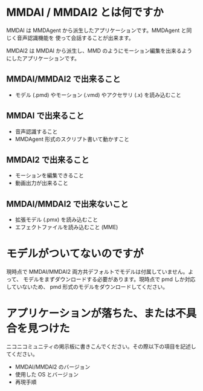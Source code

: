 # MMDAI / MMDAI2 とは何ですか

MMDAI は MMDAgent から派生したアプリケーションです。MMDAgent と同じく音声認識機能を
使って会話することが出来ます。

MMDAI2 は MMDAI から派生し、MMD のようにモーション編集を出来るようにしたアプリケーションです。

## MMDAI/MMDAI2 で出来ること

 * モデル (.pmd) やモーション (.vmd) やアクセサリ (.x) を読み込むこと

## MMDAI で出来ること

 * 音声認識すること
 * MMDAgent 形式のスクリプト書いて動かすこと

## MMDAI2 で出来ること

 * モーションを編集できること
 * 動画出力が出来ること

## MMDAI/MMDAI2 で出来ないこと

 * 拡張モデル (.pmx) を読み込むこと
 * エフェクトファイルを読み込むこと (MME)

# モデルがついてないのですが

現時点で MMDAI/MMDAI2 両方共デフォルトでモデルは付属していません。よって、
モデルをまずダウンロードする必要があります。現時点で pmd しか対応していないため、
pmd 形式のモデルをダウンロードしてください。

# アプリケーションが落ちた、または不具合を見つけた

ニコニコミュニティの掲示板に書きこんでください。その際以下の項目を記述してください。

 * MMDAI/MMDAI2 のバージョン
 * 使用した OS とバージョン
 * 再現手順

